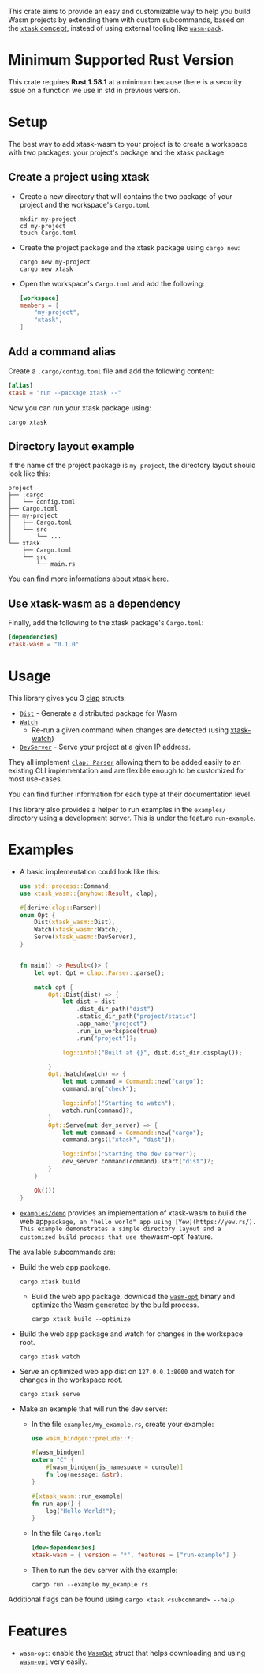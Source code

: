 <!-- cargo-rdme start -->

This crate aims to provide an easy and customizable way to help you build
Wasm projects by extending them with custom subcommands, based on the
[`xtask` concept](https://github.com/matklad/cargo-xtask/), instead of using
external tooling like [`wasm-pack`](https://github.com/rustwasm/wasm-pack).

# Minimum Supported Rust Version

This crate requires **Rust 1.58.1** at a minimum because there is a security
issue on a function we use in std in previous version.

# Setup

The best way to add xtask-wasm to your project is to create a workspace
with two packages: your project's package and the xtask package.

## Create a project using xtask

* Create a new directory that will contains the two package of your project
    and the workspace's `Cargo.toml`
    ```console
    mkdir my-project
    cd my-project
    touch Cargo.toml
    ```
* Create the project package and the xtask package using `cargo new`:
    ```console
    cargo new my-project
    cargo new xtask
    ```

* Open the workspace's `Cargo.toml` and add the following:
    ```toml
    [workspace]
    members = [
        "my-project",
        "xtask",
    ]
    ```

## Add a command alias

Create a `.cargo/config.toml` file and add the following content:

```toml
[alias]
xtask = "run --package xtask --"
```

Now you can run your xtask package using:

```console
cargo xtask
```

## Directory layout example

If the name of the project package is `my-project`, the directory layout should
look like this:

```console
project
├── .cargo
│   └── config.toml
├── Cargo.toml
├── my-project
│   ├── Cargo.toml
│   └── src
│       └── ...
└── xtask
    ├── Cargo.toml
    └── src
        └── main.rs
```

You can find more informations about xtask
[here](https://github.com/cargo-xtask/).

## Use xtask-wasm as a dependency

Finally, add the following to the xtask package's `Cargo.toml`:

```toml
[dependencies]
xtask-wasm = "0.1.0"
```

# Usage

This library gives you 3 [clap](https://docs.rs/clap/latest/clap/) structs:

* [`Dist`](https://docs.rs/xtask-wasm/latest/xtask_wasm/dist/struct.Dist.html) - Generate a distributed package for Wasm
* [`Watch`](https://docs.rs/xtask-watch/latest/xtask_watch/struct.Watch.html)
    - Re-run a given command when changes are detected
    (using [xtask-watch](https://github.com/rustminded/xtask-watch))
* [`DevServer`](https://docs.rs/xtask-wasm/latest/xtask_wasm/dev_server/struct.DevServer.html) - Serve your project at a given IP address.

They all implement [`clap::Parser`](https://docs.rs/clap/3.0.14/clap/trait.Parser.html)
allowing them to be added easily to an existing CLI implementation and are
flexible enough to be customized for most use-cases.

You can find further information for each type at their documentation level.

This library also provides a helper to run examples in the `examples/` directory using a
development server. This is under the feature `run-example`.

# Examples

* A basic implementation could look like this:
    ```rust
    use std::process::Command;
    use xtask_wasm::{anyhow::Result, clap};

    #[derive(clap::Parser)]
    enum Opt {
        Dist(xtask_wasm::Dist),
        Watch(xtask_wasm::Watch),
        Serve(xtask_wasm::DevServer),
    }


    fn main() -> Result<()> {
        let opt: Opt = clap::Parser::parse();

        match opt {
            Opt::Dist(dist) => {
                let dist = dist
                    .dist_dir_path("dist")
                    .static_dir_path("project/static")
                    .app_name("project")
                    .run_in_workspace(true)
                    .run("project")?;

                log::info!("Built at {}", dist.dist_dir.display());

            }
            Opt::Watch(watch) => {
                let mut command = Command::new("cargo");
                command.arg("check");

                log::info!("Starting to watch");
                watch.run(command)?;
            }
            Opt::Serve(mut dev_server) => {
                let mut command = Command::new("cargo");
                command.args(["xtask", "dist"]);

                log::info!("Starting the dev server");
                dev_server.command(command).start("dist")?;
            }
        }

        Ok(())
    }
    ```

* [`examples/demo`](https://github.com/rustminded/xtask-wasm/tree/main/examples/demo)
    provides an implementation of xtask-wasm to build the web app` package,
    an "hello world" app using [Yew](https://yew.rs/). This example
    demonstrates a simple directory layout and a customized build process
    that use the `wasm-opt` feature.

The available subcommands are:

* Build the web app package.
    ```console
    cargo xtask build
    ```
    * Build the web app package, download the
        [`wasm-opt`](https://github.com/WebAssembly/binaryen#tools) binary
        and optimize the Wasm generated by the build process.
        ```console
        cargo xtask build --optimize
        ```

* Build the web app package and watch for changes in the workspace root.
    ```console
    cargo xtask watch
    ```

* Serve an optimized web app dist on `127.0.0.1:8000` and watch for
    changes in the workspace root.
    ```console
    cargo xtask serve
    ```

* Make an example that will run the dev server:
    * In the file `examples/my_example.rs`, create your example:
        ```rust
        use wasm_bindgen::prelude::*;

        #[wasm_bindgen]
        extern "C" {
            #[wasm_bindgen(js_namespace = console)]
            fn log(message: &str);
        }

        #[xtask_wasm::run_example]
        fn run_app() {
            log("Hello World!");
        }
        ```
    * In the file `Cargo.toml`:
        ```toml
        [dev-dependencies]
        xtask-wasm = { version = "*", features = ["run-example"] }
        ```
    * Then to run the dev server with the example:
        ```console
        cargo run --example my_example.rs
        ```

Additional flags can be found using `cargo xtask <subcommand> --help`

# Features

* `wasm-opt`: enable the [`WasmOpt`](https://docs.rs/xtask-wasm/latest/xtask_wasm/wasm_opt/struct.WasmOpt.html) struct that helps downloading
    and using [`wasm-opt`](https://github.com/WebAssembly/binaryen#tools) very easily.

<!-- cargo-rdme end -->
